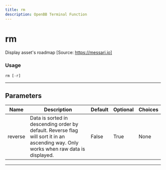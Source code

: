 ```yaml
---
title: rm
description: OpenBB Terminal Function
---
```


# rm

Display asset's roadmap [Source: https://messari.io]

### Usage

```python
rm [-r]
```

---

## Parameters

| Name | Description | Default | Optional | Choices |
| ---- | ----------- | ------- | -------- | ------- |
| reverse | Data is sorted in descending order by default. Reverse flag will sort it in an ascending way. Only works when raw data is displayed. | False | True | None |

---
